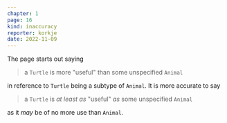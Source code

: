 ```yaml
---
chapter: 1
page: 16
kind: inaccuracy
reporter: korkje
date: 2022-11-09
---
```


The page starts out saying

> a `Turtle` is more "useful" than some unspecified `Animal`

in reference to `Turtle` being a subtype of `Animal`. It is more accurate to say

> a `Turtle` is *at least as* "useful" *as* some unspecified `Animal`

as it *may* be of no more use than `Animal`.
